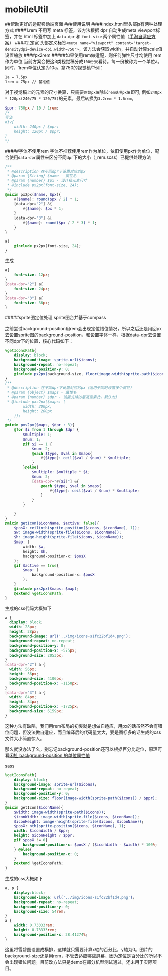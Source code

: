 # mobileUtil
##帮助更好的适配移动端页面
###使用说明
####index.html里头部js有两种处理方式
####1.rem
不用写 meta 标签，该方法根据 dpr 自动生成meta viewport标签，并在 html 标签中加上 `data-dpr` 和 `font-size` 两个属性值（[手淘自适应方案](https://github.com/amfe/lib-flexible)）
####2.定宽
头部定义标签`<meta name="viewport" content="target-densitydpi=device-dpi,width=750">`，该方法会获取width，并自动计算scale值设置缩放
####px2rem
#####如果使用rem做适配，则任何弹性尺寸均使用 rem 作为单位
当前方案会把这3类视觉稿分成`100份`来看待。每一份被称为一个单位a。同时，1rem单位认定为10a。拿750的视觉稿举例：
``` html
1a = 7.5px
1rem = 75px // 基准值
```
对于视觉稿上的元素的尺寸换算，只需要`原始px值`除以`rem基准px值`即可, 例如`240px * 120px(240/75 * 120/75)`的元素，最后转换为`3.2rem * 1.6rem`。
``` scss
$ppr: 750px / 10 / 1rem;
/*
写法
div{
	width: 240px / $ppr;
	height: 120px / $ppr;
}
*/
```
#####字体不使用rem
字体不推荐使用rem作为单位，依旧使用px作为单位，配合使用`data-dpr`属性来区分不同`dpr`下的大小（_rem.scss）已提供处理方法
``` sass
/**
 * @description 在不同dpr下设置对应的px
 * @param {String} $name - 属性名
 * @param {number} $px - 设计稿元素尺寸
 * @include px2px(font-size, 24);
 */
@mixin px2px($name, $px){
    #{$name}: round($px / 2) * 1;
    [data-dpr="2"] &{
        #{$name}: $px * 1;
    }
    [data-dpr="3"] &{
        #{$name}: round($px / 2 * 3) * 1;
    }
}

a{
	@include px2px(font-size, 24);
}
```
生成
``` css
a{
	font-size: 12px;
}
[data-dpr="2"] a{
	font-size: 24px;
}
[data-dpr="3"] a{
	font-size: 36px;
}
```
#####sprite图定位处理
sprite图合并基于compass


之前尝试background-position用rem会出现定位错位情况，所以之后还是用回px去设置sprite图的background-position，和设置字体一样，根据data-dpr去设置不同dpr下的位置，核心代码如下：
``` scss
%getIconsPath{
	display: block;
	background-image: sprite-url($icons);
	background-repeat: no-repeat;
	background-position-y: 0;
	@include px2px(background-size, floor(image-width(sprite-path($icons))));
}
/**
 * @description 在不同dpr下设置对应的px（适用于同时设置多个属性）
 * @param {object} $maps - 属性名
 * @param {number} $dpr - 设置支持的最高像素比，默认为3
 * @include pxs2px($maps: (
        width: 200px,
        height: 200px
    ));
 */
@mixin pxs2px($maps, $dpr : 3){
    @for $i from 1 through $dpr {
        $multiple: 1;
        $num: 1;
        @if $i == 1 {
            $num: 2;
            @each $type, $val in $maps{
                #{$type}: ceil($val / $num) * $multiple;
            }
        }@else{
            $multiple: $multiple * $i;
            $num: 2;
            [data-dpr="#{$i}"] &{
                @each $type, $val in $maps{
                    #{$type}: ceil($val / $num) * $multiple;
                }
            }
        }
        
    }
}
@mixin getIcon($iconName, $active: false){
	$posX: ceil(nth(sprite-position($icons, $iconName), 1));
	$w: image-width(sprite-file($icons, $iconName));
	$h: image-height(sprite-file($icons, $iconName));
	$map: (
		width: $w,
		height: $h,
		background-position-x: $posX
	);
	@if $active == true{
		$map: (
			background-position-x: $posX
		);
	}
	@include pxs2px($maps: $map);
	@extend %getIconsPath;
}
```
生成的css代码大概如下
``` css
a {
  display: block;
  width: 28px;
  height: 28px;
  background-image: url('../img/icons-s1fc22bf1d4.png');
  background-repeat: no-repeat;
  background-position-y: 0;
  background-position-x: -575px;
  background-size: 2053px;
}
[data-dpr="2"] a {
  width: 56px;
  height: 56px;
  background-size: 4106px;
  background-position-x: -1150px;
}
[data-dpr="3"] a {
  width: 84px;
  height: 84px;
  background-position-x: -1725px;
  background-size: 6159px;
}
```
这种方法有缺陷，我们用rem布局的初衷就是想做自适应，用px的话虽然不会有错位问题，但没法做自适应，而且编译后的代码量太大，要是图标多的话生成的css文件大小简直惊人。



那么就没办法了么，别忘记background-position还可以根据百分比定位，原理可看[闲扯 background-position 的单位属性值](http://linxz.github.io/blog/css%E5%B1%9E%E6%80%A7%E5%9F%BA%E7%A1%80/2015/09/talk-about-background-position-values.html)



sass
``` sass
%getIconsPath{
	display: block;
	background-image: sprite-url($icons);
	background-repeat: no-repeat;
	background-position-y: 0;
	background-size: floor(image-width(sprite-path($icons)) / $ppr);
}
@mixin getIcon($iconName){
	$width: image-width(sprite-path($icons));
	$iconWidth: image-width(sprite-file($icons, $iconName));
	$iconHeight: image-height(sprite-file($icons, $iconName));
	$posX: nth(sprite-position($icons, $iconName), 1);
	width: $iconWidth / $ppr;
	height: $iconHeight / $ppr;
	@if $posX != 0{
		background-position-x: $posX / ($iconWidth - $width) * 100%;
	} @else{
		background-position-x: 0;
	}
	@extend %getIconsPath;
}
```
生成的css大概如下
``` css
a, p {
    display:block;
    background-image: url('../img/icons-s1fc22bf1d4.png');
    background-repeat: no-repeat;
    background-position-y: 0;
    background-size: 54rem;
}
a {
    width: 0.73333rem;
    height: 0.73333rem;
    background-position-x: 28.41274%;
}
```
这里将雪碧图设置成横排，这样就只需要计算x轴的百分比，y轴为0。图片的background-size还是用rem，不管去适应哪些屏幕，因为定位是百分比的所以不会出现错位问题。目前改方法只是demo在部分机型测试通过，还未用于实际项目。